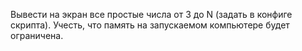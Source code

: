 Вывести на экран все простые числа от 3 до N (задать в конфиге скрипта).
Учесть, что память на запускаемом компьютере будет ограничена.